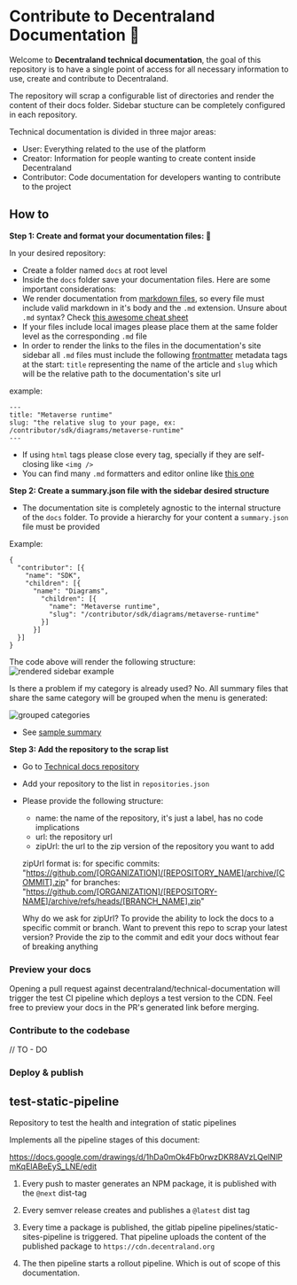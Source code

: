 # Contribute to Decentraland Documentation 🚀

Welcome to **Decentraland technical documentation**, the goal of this repository is to have a single point of access for all necessary information to use, create and contribute to Decentraland.

The repository will scrap a configurable list of directories and render the content of their docs folder. Sidebar stucture can be completely configured in each repository.

Technical documentation is divided in three major areas:

- User: Everything related to the use of the platform
- Creator: Information for people wanting to create content inside Decentraland
- Contributor: Code documentation for developers wanting to contribute to the project

## How to

**Step 1: Create and format your documentation files: :rocket:**

In your desired repository:

- Create a folder named `docs` at root level
- Inside the `docs` folder save your documentation files. Here are some important considerations:
- We render documentation from [markdown files](https://en.wikipedia.org/wiki/Markdown), so every file must include valid markdown in it's body and the `.md` extension. Unsure about `.md` syntax? Check [this awesome cheat sheet](https://www.markdownguide.org/cheat-sheet/)
- If your files include local images please place them at the same folder level as the corresponding `.md` file
- In order to render the links to the files in the documentation's site sidebar all `.md` files must include the following [frontmatter](https://middlemanapp.com/basics/frontmatter/) metadata tags at the start: `title` representing the name of the article and `slug` which will be the relative path to the documentation's site url

example:

```
---
title: "Metaverse runtime"
slug: "the relative slug to your page, ex: /contributor/sdk/diagrams/metaverse-runtime"
---
```

- If using `html` tags please close every tag, specially if they are self-closing like `<img />`
- You can find many `.md` formatters and editor online like [this one](https://stackedit.io/app#)

**Step 2: Create a summary.json file with the sidebar desired structure**
- The documentation site is completely agnostic to the internal structure of the `docs` folder. To provide a hierarchy for your content a `summary.json` file must be provided

Example:

```
{
  "contributor": [{
    "name": "SDK",
    "children": [{
	  "name": "Diagrams",
	    "children": [{
	      "name": "Metaverse runtime",
	      "slug": "/contributor/sdk/diagrams/metaverse-runtime"
	    }]
	  }]
  }]
}
```

The code above will render the following structure:
![rendered sidebar example](https://github.com/decentraland/technical-documentation/blob/main/docs/sidebar-render00.png)

Is there a problem if my category is already used? No. All summary files that share the same category will be grouped when the menu is generated:

![grouped categories](https://github.com/decentraland/technical-documentation/blob/main/docs/sidebar-render01.png)

- See [sample summary](https://github.com/decentraland/technical-documentation/blob/main/docs/summary.json)

**Step 3: Add the repository to the scrap list**

- Go to [Technical docs repository](https://github.com/decentraland/technical-documentation)
- Add your repository to the list in `repositories.json`
- Please provide the following structure:
  - name: the name of the repository, it's just a label, has no code implications
  - url: the repository url
  - zipUrl: the url to the zip version of the repository you want to add

  zipUrl format is:
  for specific commits: "https://github.com/[ORGANIZATION]/[REPOSITORY_NAME]/archive/[COMMIT].zip"
  for branches: "https://github.com/[ORGANIZATION]/[REPOSITORY-NAME]/archive/refs/heads/[BRANCH_NAME].zip"

  Why do we ask for zipUrl? To provide the ability to lock the docs to a specific commit or branch. Want to prevent this repo to scrap your latest version? Provide the zip to the commit and edit your docs without fear of breaking anything

### **Preview your docs**

Opening a pull request against decentraland/technical-documentation will trigger the test CI pipeline which deploys a test version to the CDN. Feel free to preview your docs in the PR's generated link before merging.


### Contribute to the codebase

// TO - DO

### Deploy & publish

## test-static-pipeline

Repository to test the health and integration of static pipelines

Implements all the pipeline stages of this document:

<https://docs.google.com/drawings/d/1hDa0mOk4Fb0rwzDKR8AVzLQeINlPmKqEIABeEyS_LNE/edit>

1. Every push to master generates an NPM package, it is published with the `@next` dist-tag

2. Every semver release creates and publishes a `@latest` dist tag

3. Every time a package is published, the gitlab pipeline pipelines/static-sites-pipeline is triggered. That pipeline uploads the content of the published package to `https://cdn.decentraland.org`

4. The then pipeline starts a rollout pipeline. Which is out of scope of this documentation.

